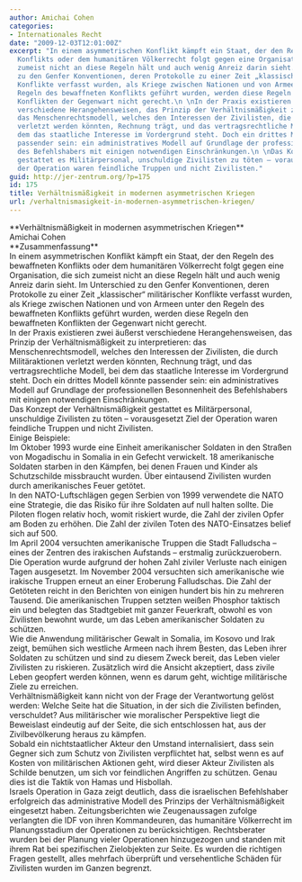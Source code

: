 ```yaml
---
author: Amichai Cohen
categories:
- Internationales Recht
date: "2009-12-03T12:01:00Z"
excerpt: "In einem asymmetrischen Konflikt kämpft ein Staat, der den Regeln des bewaffneten
  Konflikts oder dem humanitären Völkerrecht folgt gegen eine Organisation, die sich
  zumeist nicht an diese Regeln hält und auch wenig Anreiz darin sieht. Im Unterschied
  zu den Genfer Konventionen, deren Protokolle zu einer Zeit „klassischer“ militärischer
  Konflikte verfasst wurden, als Kriege zwischen Nationen und von Armeen unter den
  Regeln des bewaffneten Konflikts geführt wurden, werden diese Regeln den bewaffneten
  Konflikten der Gegenwart nicht gerecht.\n \nIn der Praxis existieren zwei äußerst
  verschiedene Herangehensweisen, das Prinzip der Verhältnismäßigkeit zu interpretieren:
  das Menschenrechtsmodell, welches den Interessen der Zivilisten, die durch Militäraktionen
  verletzt werden könnten, Rechnung trägt, und das vertragsrechtliche Modell, bei
  dem das staatliche Interesse im Vordergrund steht. Doch ein drittes Modell könnte
  passender sein: ein administratives Modell auf Grundlage der professionellen Besonnenheit
  des Befehlshabers mit einigen notwendigen Einschränkungen.\n \nDas Konzept der Verhältnismäßigkeit
  gestattet es Militärpersonal, unschuldige Zivilisten zu töten – vorausgesetzt Ziel
  der Operation waren feindliche Truppen und nicht Zivilisten."
guid: http://jer-zentrum.org/?p=175
id: 175
title: Verhältnismäßigkeit in modernen asymmetrischen Kriegen
url: /verhaltnismasigkeit-in-modernen-asymmetrischen-kriegen/
---
```


<div align=""center"">**<font size=""3"">Verhältnismäßigkeit in modernen asymmetrischen Kriegen</font>**</div><div align=""center""><font size=""3""> </font></div><div align=""center""><font size=""3"">Amichai Cohen</font></div><div><font size=""3""> </font></div><div><font size=""3""> </font></div><div>**<font size=""3"">Zusammenfassung</font>**</div><div><font size=""3""> </font></div><div><font size=""3"">In einem asymmetrischen Konflikt kämpft ein Staat, der den Regeln des bewaffneten Konflikts oder dem humanitären Völkerrecht folgt gegen eine Organisation, die sich zumeist nicht an diese Regeln hält und auch wenig Anreiz darin sieht. Im Unterschied zu den Genfer Konventionen, deren Protokolle zu einer Zeit „klassischer“ militärischer Konflikte verfasst wurden, als Kriege zwischen Nationen und von Armeen unter den Regeln des bewaffneten Konflikts geführt wurden, werden diese Regeln den bewaffneten Konflikten der Gegenwart nicht gerecht.</font></div><div><font size=""3""> </font></div><div><font size=""3"">In der Praxis existieren zwei äußerst verschiedene Herangehensweisen, das Prinzip der Verhältnismäßigkeit zu interpretieren: das Menschenrechtsmodell, welches den Interessen der Zivilisten, die durch Militäraktionen verletzt werden könnten, Rechnung trägt, und das vertragsrechtliche Modell, bei dem das staatliche Interesse im Vordergrund steht. Doch ein drittes Modell könnte passender sein: ein administratives Modell auf Grundlage der professionellen Besonnenheit des Befehlshabers mit einigen notwendigen Einschränkungen.</font></div><div><font size=""3""> </font></div><div><font size=""3"">Das Konzept der Verhältnismäßigkeit gestattet es Militärpersonal, unschuldige Zivilisten zu töten – vorausgesetzt Ziel der Operation waren feindliche Truppen und nicht Zivilisten.</font></div><div><font size=""3""> </font></div><div><font size=""3"">Einige Beispiele: </font></div><div><font size=""3""> </font></div><div><font size=""3"">Im Oktober 1993 wurde eine Einheit amerikanischer Soldaten in den Straßen von Mogadischu in Somalia in ein Gefecht verwickelt. 18 amerikanische Soldaten starben in den Kämpfen, bei denen Frauen und Kinder als Schutzschilde missbraucht wurden. Über eintausend Zivilisten wurden durch amerikanisches Feuer getötet.</font></div><div><font size=""3""> </font></div><div><font size=""3"">In den NATO-Luftschlägen gegen Serbien von 1999 verwendete die NATO eine Strategie, die das Risiko für ihre Soldaten auf null halten sollte. Die Piloten flogen relativ hoch, womit riskiert wurde, die Zahl der zivilen Opfer am Boden zu erhöhen. Die Zahl der zivilen Toten des NATO-Einsatzes belief sich auf 500.</font></div><div><font size=""3""> </font></div><div><font size=""3"">Im April 2004 versuchten amerikanische Truppen die Stadt Falludscha – eines der Zentren des irakischen Aufstands – erstmalig zurückzuerobern. Die Operation wurde aufgrund der hohen Zahl ziviler Verluste nach einigen Tagen ausgesetzt. Im November 2004 versuchten sich amerikanische wie irakische Truppen erneut an einer Eroberung Falludschas. Die Zahl der Getöteten reicht in den Berichten von einigen hundert bis hin zu mehreren Tausend. Die amerikanischen Truppen setzten weißen Phosphor taktisch ein und belegten das Stadtgebiet mit ganzer Feuerkraft, obwohl es von Zivilisten bewohnt wurde, um das Leben amerikanischer Soldaten zu schützen.</font></div><div><font size=""3""> </font></div><div><font size=""3"">Wie die Anwendung militärischer Gewalt in Somalia, im Kosovo und Irak zeigt, bemühen sich westliche Armeen nach ihrem Besten, das Leben ihrer Soldaten zu schützen und sind zu diesem Zweck bereit, das Leben vieler Zivilisten zu riskieren. Zusätzlich wird die Ansicht akzeptiert, dass zivile Leben geopfert werden können, wenn es darum geht, wichtige militärische Ziele zu erreichen. </font></div><div><font size=""3""> </font></div><div><font size=""3"">Verhältnismäßigkeit kann nicht von der Frage der Verantwortung gelöst werden: Welche Seite hat die Situation, in der sich die Zivilisten befinden, verschuldet? Aus militärischer wie moralischer Perspektive liegt die Beweislast eindeutig auf der Seite, die sich entschlossen hat, aus der Zivilbevölkerung heraus zu kämpfen.</font></div><div><font size=""3""> </font></div><div><font size=""3"">Sobald ein nichtstaatlicher Akteur den Umstand internalisiert, dass sein Gegner sich zum Schutz von Zivilisten verpflichtet hat, selbst wenn es auf Kosten von militärischen Aktionen geht, wird dieser Akteur Zivilisten als Schilde benutzen, um sich vor feindlichen Angriffen zu schützen. Genau dies ist die Taktik von Hamas und Hisbollah.</font></div><div><font size=""3""> </font></div><div><font size=""3"">Israels Operation in Gaza zeigt deutlich, dass die israelischen Befehlshaber erfolgreich das administrative Modell des Prinzips der Verhältnismäßigkeit eingesetzt haben. Zeitungsberichten wie Zeugenaussagen zufolge verlangten die IDF von ihren Kommandeuren, das humanitäre Völkerrecht im Planungsstadium der Operationen zu berücksichtigen. Rechtsberater wurden bei der Planung vieler Operationen hinzugezogen und standen mit ihrem Rat bei spezifischen Zielobjekten zur Seite. Es wurden die richtigen Fragen gestellt, alles mehrfach überprüft und versehentliche Schäden für Zivilisten wurden im Ganzen begrenzt.</font></div>